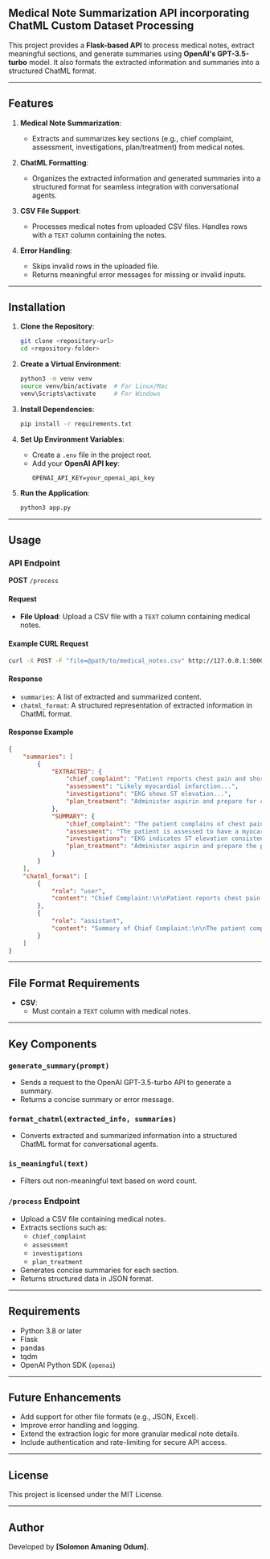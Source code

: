 
## Medical Note Summarization API incorporating ChatML Custom Dataset Processing

This project provides a **Flask-based API** to process medical notes, extract meaningful sections, and generate summaries using **OpenAI's GPT-3.5-turbo** model. It also formats the extracted information and summaries into a structured ChatML format.

---

## Features

1. **Medical Note Summarization**:
   - Extracts and summarizes key sections (e.g., chief complaint, assessment, investigations, plan/treatment) from medical notes.
   
2. **ChatML Formatting**:
   - Organizes the extracted information and generated summaries into a structured format for seamless integration with conversational agents.

3. **CSV File Support**:
   - Processes medical notes from uploaded CSV files. Handles rows with a `TEXT` column containing the notes.

4. **Error Handling**:
   - Skips invalid rows in the uploaded file.
   - Returns meaningful error messages for missing or invalid inputs.

---

## Installation

1. **Clone the Repository**:
   ```bash
   git clone <repository-url>
   cd <repository-folder>
   ```

2. **Create a Virtual Environment**:
   ```bash
   python3 -m venv venv
   source venv/bin/activate  # For Linux/Mac
   venv\Scripts\activate     # For Windows
   ```

3. **Install Dependencies**:
   ```bash
   pip install -r requirements.txt
   ```

4. **Set Up Environment Variables**:
   - Create a `.env` file in the project root.
   - Add your **OpenAI API key**:
     ```
     OPENAI_API_KEY=your_openai_api_key
     ```

5. **Run the Application**:
   ```bash
   python3 app.py
   ```

---

## Usage

### API Endpoint
**POST** `/process`

#### Request
- **File Upload**: Upload a CSV file with a `TEXT` column containing medical notes.

#### Example CURL Request
```bash
curl -X POST -F "file=@path/to/medical_notes.csv" http://127.0.0.1:5000/process
```

#### Response
- `summaries`: A list of extracted and summarized content.
- `chatml_format`: A structured representation of extracted information in ChatML format.

#### Response Example
```json
{
    "summaries": [
        {
            "EXTRACTED": {
                "chief_complaint": "Patient reports chest pain and shortness of breath...",
                "assessment": "Likely myocardial infarction...",
                "investigations": "EKG shows ST elevation...",
                "plan_treatment": "Administer aspirin and prepare for cath lab..."
            },
            "SUMMARY": {
                "chief_complaint": "The patient complains of chest pain and shortness of breath.",
                "assessment": "The patient is assessed to have a myocardial infarction.",
                "investigations": "EKG indicates ST elevation consistent with MI.",
                "plan_treatment": "Administer aspirin and prepare the patient for the cath lab."
            }
        }
    ],
    "chatml_format": [
        {
            "role": "user",
            "content": "Chief Complaint:\n\nPatient reports chest pain and shortness of breath..."
        },
        {
            "role": "assistant",
            "content": "Summary of Chief Complaint:\n\nThe patient complains of chest pain and shortness of breath."
        }
    ]
}
```

---

## File Format Requirements
- **CSV**:
  - Must contain a `TEXT` column with medical notes.

---

## Key Components

### `generate_summary(prompt)`
- Sends a request to the OpenAI GPT-3.5-turbo API to generate a summary.
- Returns a concise summary or error message.

### `format_chatml(extracted_info, summaries)`
- Converts extracted and summarized information into a structured ChatML format for conversational agents.

### `is_meaningful(text)`
- Filters out non-meaningful text based on word count.

### `/process` Endpoint
- Upload a CSV file containing medical notes.
- Extracts sections such as:
  - `chief_complaint`
  - `assessment`
  - `investigations`
  - `plan_treatment`
- Generates concise summaries for each section.
- Returns structured data in JSON format.

---

## Requirements
- Python 3.8 or later
- Flask
- pandas
- tqdm
- OpenAI Python SDK (`openai`)

---

## Future Enhancements
- Add support for other file formats (e.g., JSON, Excel).
- Improve error handling and logging.
- Extend the extraction logic for more granular medical note details.
- Include authentication and rate-limiting for secure API access.

---

## License
This project is licensed under the MIT License. 

---

## Author
Developed by **[Solomon Amaning Odum]**.
